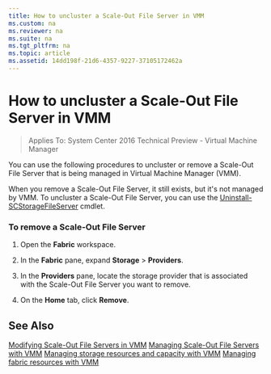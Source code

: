 ```yaml
---
title: How to uncluster a Scale-Out File Server in VMM
ms.custom: na
ms.reviewer: na
ms.suite: na
ms.tgt_pltfrm: na
ms.topic: article
ms.assetid: 14dd198f-21d6-4357-9227-37105172462a
---
```

# How to uncluster a Scale-Out File Server in VMM

>Applies To: System Center 2016 Technical Preview - Virtual Machine Manager

You can use the following procedures to uncluster or remove a Scale-Out File Server that is being managed in Virtual Machine Manager (VMM).

When you remove a Scale-Out File Server, it still exists, but it's not managed by VMM. To uncluster a Scale-Out File Server, you can use the [Uninstall-SCStorageFileServer](http://technet.microsoft.com/library/dn472840.aspx) cmdlet.

### To remove a Scale-Out File Server

1.  Open the **Fabric** workspace.

2.  In the **Fabric** pane, expand **Storage** > **Providers**.

3.  In the **Providers** pane, locate the storage provider that is associated with the Scale-Out File Server you want to remove.

4.  On the **Home** tab, click **Remove**.

## See Also
[Modifying Scale-Out File Servers in VMM](Modifying-Scale-Out-File-Servers-in-VMM.md)
[Managing Scale-Out File Servers with VMM](Managing-Scale-Out-File-Servers-with-VMM.md)
[Managing storage resources and capacity with VMM](Managing-storage-resources-and-capacity-with-VMM.md)
[Managing fabric resources with VMM](Managing-fabric-resources-with-VMM.md)




